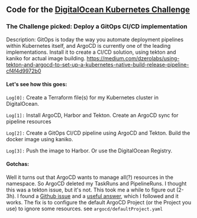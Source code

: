 ## Code for the [DigitalOcean Kubernetes Challenge](https://www.digitalocean.com/community/pages/kubernetes-challenge) 

### The Challenge picked: Deploy a GitOps CI/CD implementation

Description:
GitOps is today the way you automate deployment pipelines within Kubernetes itself, and ArgoCD  is currently one of the leading implementations. Install it to create a CI/CD solution, using tekton and kaniko for actual image building. https://medium.com/dzerolabs/using-tekton-and-argocd-to-set-up-a-kubernetes-native-build-release-pipeline-cf4f4d9972b0

#### Let's see how this goes:

`Log[0]:` Create a Terraform file(s) for my Kubernetes cluster in DigitalOcean.

`Log[1]:` Install ArgoCD, Harbor and Tekton. Create an ArgoCD sync for pipeline resources

`Log[2]:` Create a GitOps CI/CD pipeline using ArgoCD and Tekton. Build the docker image using kaniko.

`Log[3]:` Push the image to Harbor. Or use the DigitalOcean Registry. 

#### Gotchas:

Well it turns out that ArgoCD wants to manage all(?) resources in the namespace. 
So ArgoCD deleted my TaskRuns and PipelineRuns. I thought this was a tekton issue, but it's not.
This took me a while to figure out (2-3h). 
I found a [Github issue](https://github.com/tektoncd/pipeline/issues/3202) and a [useful answer](https://github.com/tektoncd/pipeline/issues/3202#issuecomment-718802883), which I followed and it works.
The fix is to configure the default ArgoCD Project (or the Project you use) to ignore some resources.
see `argocd/defaultProject.yaml`

